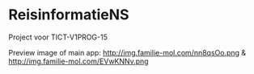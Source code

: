# ReisinformatieNS
Project voor TICT-V1PROG-15

Preview image of main app: http://img.familie-mol.com/nn8qsOo.png & http://img.familie-mol.com/EVwKNNv.png
